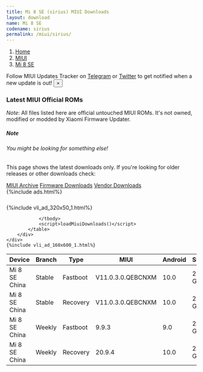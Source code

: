 ```yaml
---
title: Mi 8 SE (sirius) MIUI Downloads
layout: download
name: Mi 8 SE
codename: sirius
permalink: /miui/sirius/
---
```

<nav aria-label="breadcrumb">
    <ol class="breadcrumb">
        <li class="breadcrumb-item"><a href="/">Home</a></li>
        <li class="breadcrumb-item"><a href="/miui/">MIUI</a></li>
        <li class="breadcrumb-item active" aria-current="page"><a href="/miui/sirius/">Mi 8 SE</a></li>
    </ol>
</nav>
<div class="alert alert-primary alert-dismissible fade show" role="alert">
    Follow MIUI Updates Tracker on <a href="https://t.me/MIUIUpdatesTracker" class="alert-link">Telegram</a>
     or <a href="https://twitter.com/MiFwUpdater" class="alert-link">Twitter</a> to get notified when a new update is out!
    <button type="button" class="close" data-dismiss="alert" aria-label="Close">
        <span aria-hidden="true">&times;</span>
    </button>
</div>

### Latest MIUI Official ROMs
*Note*: All files listed here are official untouched MIUI ROMs. It's not owned, modified or modded by Xiaomi Firmware Updater.
<div class="card">
  <div class="card-body">
    <h5 class="card-title">Note</h5>
    <h6 class="card-subtitle mb-2 text-muted">You might be looking for something else!</h6>
    <p class="card-text">This page shows the latest downloads only.
     If you're looking for older releases or other downloads check:</p>
    <a href="/archive/miui/sirius/" class="card-link">MIUI Archive</a>
    <a href="/firmware/sirius/" class="card-link">Firmware Downloads</a>
    <a href="/vendor/sirius/" class="card-link">Vendor Downloads</a>
  </div>
</div>
{%include ads.html%}
<div class="row justify-content-center">
    <div class="col-10">
        <div class="table-responsive-md" style="margin-top: 25px;">
            {%include vli_ad_320x50_1.html%}
            <table id="miui" class="display dt-responsive nowrap compact table table-striped table-hover table-sm">
                <thead class="thead-dark">
                    <tr>
                        <th data-ref="device">Device</th>
                        <th data-ref="branch">Branch</th>
                        <th data-ref="type">Type</th>
                        <th data-ref="miui">MIUI</th>
                        <th data-ref="android">Android</th>
                        <th data-ref="size">Size</th>
                        <th data-ref="size">Date</th>
                        <th data-ref="link">Link</th>
                    </tr>
                </thead>
                <tbody>
                <tr><td>Mi 8 SE China</td><td>Stable</td><td>Fastboot</td><td>V11.0.3.0.QEBCNXM</td><td>10.0</td><td>2.5 GB</td><td>2020-05-12</td><td><a href="/miui/sirius/stable/V11.0.3.0.QEBCNXM/">Download</a></td></tr>
<tr><td>Mi 8 SE China</td><td>Stable</td><td>Recovery</td><td>V11.0.3.0.QEBCNXM</td><td>10.0</td><td>2.1 GB</td><td>2020-05-25</td><td><a href="/miui/sirius/stable/V11.0.3.0.QEBCNXM/">Download</a></td></tr>
<tr><td>Mi 8 SE China</td><td>Weekly</td><td>Fastboot</td><td>9.9.3</td><td>9.0</td><td>2.8 GB</td><td>2019-09-04</td><td><a href="/miui/sirius/weekly/9.9.3/">Download</a></td></tr>
<tr><td>Mi 8 SE China</td><td>Weekly</td><td>Recovery</td><td>20.9.4</td><td>10.0</td><td>2.2 GB</td><td>2020-09-04</td><td><a href="/miui/sirius/weekly/20.9.4/">Download</a></td></tr>

                </tbody>
                <script>loadMiuiDownloads()</script>
            </table>
        </div>
    </div>
    {%include vli_ad_160x600_1.html%}
</div>
